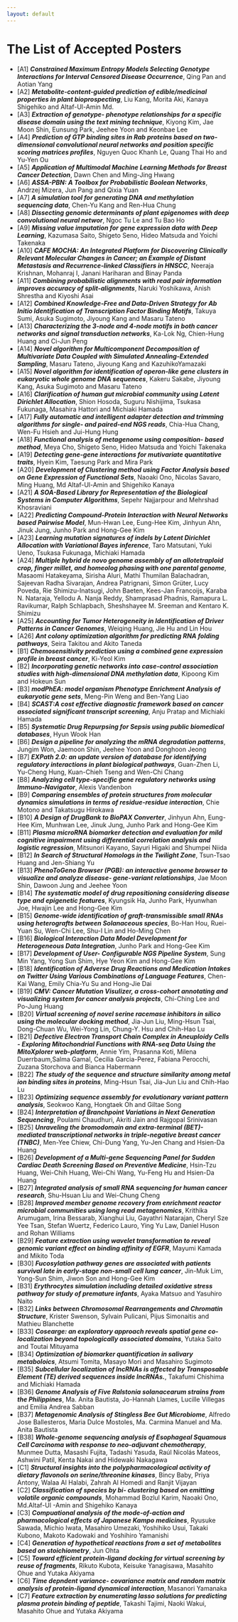```yaml
---
layout: default
---
```


# The List of Accepted Posters

* [A1] __*Constrained Maximum Entropy Models Selecting Genotype Interactions for Interval Censored Disease Occurrence*__, Qing Pan and Aotian Yang
* [A2] __*Metabolite-content-guided prediction of edible/medicinal properties in plant bioprospecting*__, Liu Kang, Morita Aki, Kanaya Shigehiko and Altaf-Ul-Amin Md.
* [A3] __*Extraction of genotype- phenotype relationships for a specific disease domain using the text mining technique*__, Kiyong Kim, Jae Moon Shin, Eunsung Park, Jeehee Yoon and Keonbae Lee
* [A4] __*Prediction of GTP binding sites in Rab proteins based on two- dimensional convolutional neural networks and position specific scoring matrices profiles*__, Nguyen Quoc Khanh Le, Quang Thai Ho and Yu-Yen Ou
* [A5] __*Application of Multimodal Machine Learning Methods for Breast Cancer Detection*__, Dawn Chen and Ming-Jing Hwang
* [A6] __*ASSA-PBN: A Toolbox for Probabilistic Boolean Networks*__, Andrzej Mizera, Jun Pang and Qixia Yuan
* [A7] __*A simulation tool for generating DNA and methylation sequencing data*__, Chen-Yu Kang and Ren-Hua Chung
* [A8] __*Dissecting genomic determinants of plant epigenomes with deep convolutional neural networ*__, Ngoc Tu Le and Tu Bao Ho
* [A9] __*Missing value imputation for gene expression data with Deep Learning*__, Kazumasa Saito, Shigeto Seno, Hideo Matsuda and Yoichi Takenaka
* [A10] __*CAFE MOCHA: An Integrated Platform for Discovering Clinically Relevant Molecular Changes in Cancer; an Example of Distant Metastasis and Recurrence-linked Classifiers in HNSCC*__, Neeraja Krishnan, Mohanraj I, Janani Hariharan and Binay Panda
* [A11] __*Combining probabilistic alignments with read pair information improves accuracy of split-alignments*__, Naruki Yoshikawa, Anish Shrestha and Kiyoshi Asai
* [A12] __*Combined Knowledge-Free and Data-Driven Strategy for Ab Initio Identification of Transcription Factor Binding Motifs*__, Takuya Sumi, Asuka Sugimoto, Jiyoung Kang and Masaru Tateno
* [A13] __*Characterizing the 3-node and 4-node motifs in both cancer networks and signal transduction networks*__, Ka-Lok Ng, Chien-Hung Huang and Ci-Jun Peng
* [A14] __*Novel algorithm for Multicomponent Decomposition of Multivariate Data Coupled with Simulated Annealing-Extended Sampling*__, Masaru Tateno, Jiyoung Kang and KazuhikoYamazaki
* [A15] __*Novel algorithm for identification of operon-like gene clusters in eukaryotic whole genome DNA sequences*__, Kakeru Sakabe, Jiyoung Kang, Asuka Sugimoto and Masaru Tateno
* [A16] __*Clarification of human gut microbial community using Latent Dirichlet Allocation*__, Shion Hosoda, Suguru Nishijima, Tsukasa Fukunaga, Masahira Hattori and Michiaki
Hamada
* [A17] __*Fully automatic and intelligent adapter detection and trimming algorithms for single- and paired-end NGS reads*__, Chia-Hua Chang, Wen-Fu Hsieh and Jui-Hung Hung
* [A18] __*Functional analysis of metagenome using composition- based method*__, Meya Cho, Shigeto Seno, Hideo Matsuda and Yoichi Takenaka
* [A19] __*Detecting gene-gene interactions for mutivariate quantitative traits*__, Hyein Kim, Taesung Park and Mira Park
* [A20] __*Development of Clustering method using Factor Analysis based on Gene Expression of Functional Sets*__, Naoaki Ono, Nicolas Savaro, Ming Huang, Md Altaf-Ul-Amin and Shigehiko Kanaya
* [A21] __*A SOA-Based Library for Representation of the Biological Systems in Computer Algorithms*__, Sepehr Najjarpour and Mehrshad Khosraviani 
* [A22] __*Predicting Compound-Protein Interaction with Neural Networks based Pairwise Model*__, Mun-Hwan Lee, Eung-Hee Kim, Jinhyun Ahn, Jinuk Jung, Junho Park and Hong-Gee Kim 
* [A23] __*Learning mutation signatures of indels by Latent Dirichlet Allocation with Variational Bayes inference*__, Taro Matsutani, Yuki Ueno, Tsukasa Fukunaga, Michiaki Hamada
* [A24] __*Multiple hybrid de novo genome assembly of an allotetraploid crop, finger millet, and homeolog phasing with one parental genome*__, Masaomi Hatakeyama, Sirisha Aluri, Mathi Thumilan Balachadran, Sajeevan Radha Sivarajan, Andrea Patrignani, Simon Grüter, Lucy Poveda, Rie Shimizu-Inatsugi, John Baeten, Kees-Jan Francoijs, Karaba N. Nataraja, Yellodu A. Nanja Reddy, Shamprasad Phadnis, Ramapura L. Ravikumar, Ralph Schlapbach, Sheshshayee M. Sreeman and Kentaro K. Shimizu 
* [A25] __*Accounting for Tumor Heterogeneity in Identification of Driver Patterns in Cancer Genomes*__, Weiqing Huang, Jie Hu and Lin Hou
* [A26] __*Ant colony optimization algorithm for predicting RNA folding pathways*__, Seira Takitou and Akito Taneda
* [B1] __*Chemosensitivity prediction using a combined gene expression profile in breast cancer*__, Ki-Yeol Kim
* [B2] __*Incorporating genetic networks into case-control association studies with high-dimensional DNA methylation data*__, Kipoong Kim and Hokeun Sun
* [B3] __*modPhEA: model organism Phenotype Enrichment Analysis of eukaryotic gene sets*__, Meng-Pin Weng and Ben-Yang Liao
* [B4] __*SCAST:A cost effective diagnostic framework based on cancer associated significant transcript screening*__, Anju Pratap and Michiaki Hamada
* [B5] __*Systematic Drug Repurpsing for Sepsis using public biomedical databases*__, Hyun Wook Han
* [B6] __*Design a pipeline for analyzing the mRNA degradation patterns*__, Jungim Won, Jaemoon Shin, Jeehee Yoon and Donghoon Jeong
* [B7] __*EXPath 2.0: an update version of database for identifying regulatory interactions in plant biological pathways*__, Guan-Zhen Li, Yu-Cheng Hung, Kuan-Chieh Tseng and Wen-Chi Chang
* [B8] __*Analyzing cell type-specific gene regulatory networks using Immuno-Navigator*__, Alexis Vandenbon
* [B9] __*Comparing ensembles of protein structures from molecular dynamics simulations in terms of residue-residue interaction*__, Chie Motono and Takatsugu Hirokawa
* [B10] __*A Design of DrugBank to BioPAX Converter*__, Jinhyun Ahn, Eung-Hee Kim, Munhwan Lee, Jinuk Jung, Junho Park and Hong-Gee Kim
* [B11] __*Plasma microRNA biomarker detection and evaluation for mild cognitive impairment using differential correlation analysis and logistic regression*__, Mitsunori Kayano, Sayuri Higaki and Shumpei Niida
* [B12] __*In Search of Structural Homologs in the Twilight Zone*__, Tsun-Tsao Huang and Jen-Shiang Yu
* [B13] __*PhenoToGeno Browser (PGB): an interactive genome browser to visualize and analyze disease- gene-variant relationships*__, Jae Moon Shin, Dawoon Jung and Jeehee Yoon
* [B14] __*The systematic model of drug repositioning considering disease type and epigenetic features*__, Kyungsik Ha, Junho Park, Hyunwhan Joe, Hwajin Lee and Hong-Gee Kim
* [B15] __*Genome-wide identification of graft-transmissible small RNAs using heterografts between Solanaceous species*__, Bo-Han Hou, Ruei-Yuan Su, Wen-Chi Lee, Shu-I Lin and Ho-Ming Chen
* [B16] __*Biological Interaction Data Model Development for Heterogeneous Data Integration*__, Junho Park and Hong-Gee Kim
* [B17] __*Development of User- Configurable NGS Pipeline System*__, Sung Min Yang, Yong Sun Shim, Hye Yeon Kim and Hong-Gee Kim
* [B18] __*Identification of Adverse Drug Reactions and Medication Intakes on Twitter Using Various Combinations of Language Features*__, Chen-Kai Wang, Emily Chia-Yu Su and Hong-Jie Dai
* [B19] __*CMV: Cancer Mutation Visulizer, a cross-cohort annotating and visualizing system for cancer analysis projects*__, Chi-Ching Lee and Po-Jung Huang
* [B20] __*Virtual screening of novel serine racemase inhibitors in silico using the molecular docking method*__, Jia-Jun Liu, Ming-Hsun Tsai, Dong-Chuan Wu, Wei-Yong Lin, Chung-Y. Hsu and Chih-Hao Lu
* [B21] __*Defective Electron Transport Chain Complex in Aneuploidy Cells - Exploring Mitochondrial Functions with RNA-seq Data Using the MitoXplorer web-platform*__, Annie Yim, Prasanna Koti, Milena Duerrbaum,Salma Gamal, Cecilia Garcia-Perez, Fabiana
Perocchi, Zuzana Storchova and Bianca Habermann
* [B22] __*The study of the sequence and structure similarity among metal ion binding sites in proteins*__, Ming-Hsun Tsai, Jia-Jun Liu and Chih-Hao Lu
* [B23] __*Optimizing sequence assembly for evolutionary variant pattern analysis*__, Seokwoo Kang, Hongtaek Oh and Giltae Song 
* [B24] __*Interpretation of Branchpoint Variations in Next Generation Sequencing*__, Poulami Chaudhuri, Akriti Jain and Rajgopal Srinivasan
* [B25] __*Unraveling the bromodomain and extra-terminal (BET)-mediated transcriptional networks in triple-negative breast cancer (TNBC)*__, Men-Yee Chiew, Chi-Dung Yang, Yu-Jen Chang and Hsien-Da Huang
* [B26] __*Development of a Multi-gene Sequencing Panel for Sudden Cardiac Death Screening Based on Preventive Medicine*__, Hsin-Tzu Huang, Wei-Chih Huang, Wei-Chi Wang, Yu-Feng Hu and Hsien-Da Huang
* [B27] __*Integrated analysis of small RNA sequencing for human cancer research*__, Shu-Hsuan Liu and Wei-Chung Cheng
* [B28] __*Improved member genome recovery from enrichment reactor microbial communities using long read metagenomics*__, Krithika Arumugam, Irina Bessarab, Xianghui Liu, Gayathri Natarajan, Cheryl Sze Yee Tsan, Stefan Wuertz, Federico Lauro, Ying Yu Law, Daniel Huson and Rohan Williams
* [B29] __*Feature extraction using wavelet transformation to reveal genomic variant effect on binding affinity of EGFR*__, Mayumi Kamada and Mikito Toda
* [B30] __*Fucosylation pathway genes are associated with patients survival late in early-stage non-small cell lung cancer*__, Jin-Muk Lim, Yong-Sun Shim, Jiwon Son and Hong-Gee Kim
* [B31] __*Erythrocytes simulation including detailed oxidative stress pathway for study of premature infants*__, Ayaka Matsuo and Yasuhiro Naito
* [B32] __*Links between Chromosomal Rearrangements and Chromatin Structure*__, Krister Swenson, Sylvain Pulicani, Pijus Simonaitis and Mathieu Blanchette
* [B33] __*Cosearge: an exploratory approach reveals spatial gene co- localization beyond topologically associated domains*__, Yutaka Saito and Toutai Mituyama 
* [B34] __*Optimization of biomarker quantification in salivary metaboloics*__, Atsumi Tomita, Masayo Mori and Masahiro Sugimoto
* [B35] __*Subcellular localization of lncRNAs is affected by Transposable Element (TE) derived sequences inside lncRNAs.*__, Takafumi Chishima and Michiaki Hamada 
* [B36] __*Genome Analysis of Five Ralstonia solanacearum strains from the Philippines*__, Ma. Anita Bautista, Jo-Hannah Llames, Lucille Villegas and Emilia Andrea Sabban
* [B37] __*Metagenomic Analysis of Stingless Bee Gut Microbiome*__, Alfredo Jose Ballesteros, Maria Dulce Mostoles, Ma. Carmina Manuel and Ma. Anita Bautista
* [B38] __*Whole-genome sequencing analysis of Esophageal Squamous Cell Carcinoma with response to neo-adjuvant chemotherapy*__, Munmee Dutta, Masashi Fujita, Tadashi Yasuda, Raúl Nicolás Mateos, Ashwini Patil, Kenta Nakai and Hidewaki Nakagawa 
* [C1] __*Structural insights into the polypharmacological activity of dietary flavonols on serine/threonine kinases*__, Bincy Baby, Priya Antony, Walaa Al Halabi, Zahrah Al Homedi and Ranjit Vijayan
* [C2] __*Classification of species by bi- clustering based on emitting volatile organic compounds*__, Mohammad Bozlul Karim, Naoaki Ono, Md.Altaf-Ul -Amin and Shigehiko Kanaya
* [C3] __*Compuational analysis of the mode-of-action and pharmacological effects of Japanese Kampo medicines*__, Ryusuke Sawada, Michio Iwata, Masahiro Umezaki, Yoshihiko Usui, Takaki Kubono, Makoto Kadowaki and Yoshihiro Yamanishi
* [C4] __*Generation of hypothetical reactions from a set of metabolites based on stoichiometry*__, Jun Ohta
* [C5] __*Toward efficient protein-ligand docking for virtual screening by reuse of fragments*__, Rikuto Kubota, Keisuke Yanagisawa, Masahito Ohue and Yutaka Akiyama 
* [C6] __*Time depndent variance- covariance matrix and random matrix analysis of protein-ligand dynamical interaction*__, Masanori Yamanaka 
* [C7] __*Feature extraction by enumerating lasso solutions for predicting plasma protein binding of peptide*__, Takashi Tajimi, Naoki Wakui, Masahito Ohue and Yutaka Akiyama 
